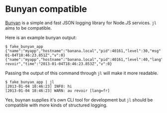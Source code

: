 # Bunyan compatible

[Bunyan](https://github.com/trentm/node-bunyan) is a simple and fast JSON
logging library for Node.JS services. `jl` aims to be compatible.

Here is an example bunyan output:

    $ fake_bunyan_app
    {"name":"myapp","hostname":"banana.local","pid":40161,"level":30,"msg":"hi","time":"2013-01-04T18:46:23.851Z","v":0}
    {"name":"myapp","hostname":"banana.local","pid":40161,"level":40,"lang":"fr","msg":"au revoir","time":"2013-01-04T18:46:23.853Z","v":0}

Passing the output of this command through `jl` will make it more readable.

    $ fake_bunyan_app | jl
    [2013-01-04 18:46:23] INFO: hi
    [2013-01-04 18:46:23] WARN: au revoir [lang=fr]

Yes, buynan supplies it's own CLI tool for development but `jl` should
be compatible with more kinds of structured logging.
